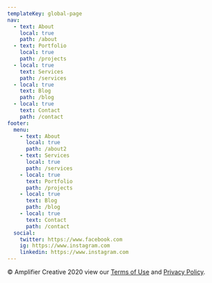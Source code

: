 ```yaml
---
templateKey: global-page
nav:
  - text: About
    local: true
    path: /about
  - text: Portfolio
    local: true
    path: /projects
  - local: true
    text: Services
    path: /services
  - local: true
    text: Blog
    path: /blog
  - local: true
    text: Contact
    path: /contact
footer:
  menu:
    - text: About
      local: true
      path: /about2
    - text: Services
      local: true
      path: /services
    - local: true
      text: Portfolio
      path: /projects
    - local: true
      text: Blog
      path: /blog
    - local: true
      text: Contact
      path: /contact
  social:
    twitter: https://www.facebook.com
    ig: https://www.instagram.com
    linkedin: https://www.instagram.com
---
```


© Amplifier Creative 2020 view our [Terms of Use](/terms) and [Privacy Policy](/privacy).
